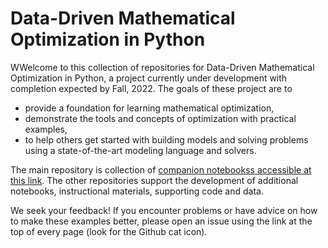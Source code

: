# Data-Driven Mathematical Optimization in Python

WWelcome to this collection of repositories for Data-Driven Mathematical Optimization in Python, a project currently under development with completion expected by Fall, 2022. The goals of these project are to

* provide a foundation for learning mathematical optimization,
* demonstrate the tools and concepts of optimization with practical examples,
* to help others get started with building models and solving problems using a state-of-the-art modeling language and solvers.

The main repository is collection of [companion notebookss accessible at this link](https://mobook.github.io/MO-book/). The other repositories support the development of additional notebooks, instructional materials, supporting code and data.

We seek your feedback! If you encounter problems or have advice on how to make these examples better, please open an issue using the link at the top of every page (look for the Github cat icon).
